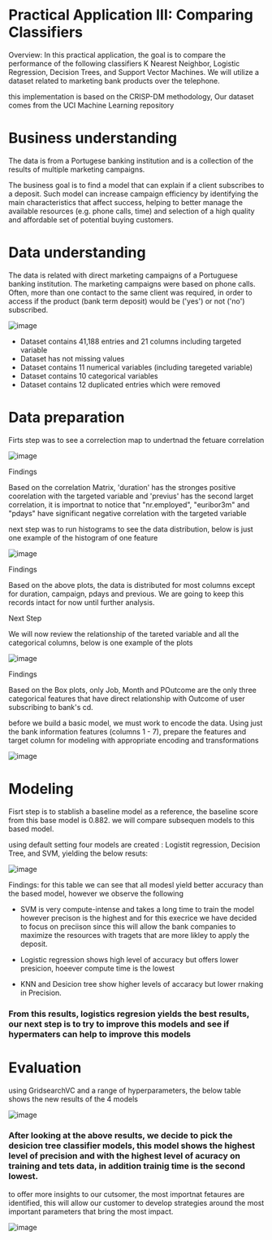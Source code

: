 # Practical Application III: Comparing Classifiers

Overview: In this practical application, the goal is to compare the performance of the following classifiers K Nearest Neighbor, Logistic Regression, Decision Trees, and Support Vector Machines. We will utilize a dataset related to marketing bank products over the telephone.


this implementation is based on the CRISP-DM methodology, Our dataset comes from the UCI Machine Learning repository


# Business understanding 

The data is from a Portugese banking institution and is a collection of the results of multiple marketing campaigns. 

The business goal is to find a model that can explain if a client subscribes to a deposit. Such model can increase campaign efficiency by identifying the main characteristics that affect success, helping to better manage the available resources (e.g. phone calls, time) and selection of a high quality and affordable set of potential buying customers.

# Data understanding 

The data is related with direct marketing campaigns of a Portuguese banking institution. The marketing campaigns were based on phone calls. Often, more than one contact to the same client was required, in order to access if the product (bank term deposit) would be ('yes') or not ('no') subscribed. 

![image](https://github.com/PedroPachucaHerrera/practical_application_III/assets/39275405/12c1a1a6-4f40-48ff-8316-f70fa67a64b8)

- Dataset contains 41,188 entries and 21 columns including targeted variable
- Dataset has not missing values
- Dataset contains 11 numerical variables (including taregeted variable)
- Dataset contains 10 categorical variables
- Dataset contains 12 duplicated entries which were removed 

# Data preparation

Firts step was to see a correlection map to undertnad the fetuare correlation 

![image](https://github.com/PedroPachucaHerrera/practical_application_III/assets/39275405/ee24bee8-2b84-4ea5-914e-8817d7a17cdc)

Findings

Based on the correlation Matrix, 'duration' has the stronges positive coorelation with the targeted variable and 'previus' has the second larget correlation, it is importnat to notice that "nr.employed", "euribor3m" and "pdays" have significant negative correlation with the targeted variable

next step was to run histograms to see the data distribution, below is just one example of the histogram of one feature

![image](https://github.com/PedroPachucaHerrera/practical_application_III/assets/39275405/d811602e-63ca-432d-985c-0eaf809425f8)

Findings

Based on the above plots, the data is distributed for most columns except for duration, campaign, pdays and previous. We are going to keep this records intact for now until further analysis.

Next Step

We will now review the relationship of the tareted variable and all the categorical columns, below is one example of the plots

![image](https://github.com/PedroPachucaHerrera/practical_application_III/assets/39275405/6d01bb5b-8556-4451-9716-74d4f32efe76)

Findings

Based on the Box plots, only Job, Month and POutcome are the only three categorical features that have direct relationship with Outcome of user subscribing to bank's cd.

before we  build a basic model, we must work to encode the data. Using just the bank information features (columns 1 - 7), prepare the features and target column for modeling with appropriate encoding and transformations

![image](https://github.com/PedroPachucaHerrera/practical_application_III/assets/39275405/ce5b11be-515b-48bc-877b-f2c477e9ab27)


# Modeling

Fisrt step is to stablish a baseline model as a reference, the baseline score from this base model is 0.882. we will compare subsequen models to this based model.

using default setting four models are created : Logistit regression, Decision Tree, and SVM, yielding the below resuts:

![image](https://github.com/PedroPachucaHerrera/practical_application_III/assets/39275405/0a61cc1a-732c-4c02-85ca-adbe69f14093)

Findings:
for this table we can see that all modesl yield better accuracy than the based model, however we observe the following

- SVM is very compute-intense and takes a long time to train the model however precison is the highest and for this execrice we have decided to focus on preciison since this will allow the bank companies to maximize the resources with tragets that are more likley to apply the deposit.
  
- Logistic regression shows high level of accuracy but offers lower presicion, hoeever compute time is the lowest

- KNN and Desicion tree show higher levels of accaracy but lower rnaking in Precision.

### From this results, logistics regresion yields the best results, our next step is to try to improve this models and see if hypermaters can help to improve this models

# Evaluation

using GridsearchVC and a range of hyperparameters, the below table shows the new results of the 4 models 

![image](https://github.com/PedroPachucaHerrera/practical_application_III/assets/39275405/5f3e2f21-5ff1-41a8-9d30-ab9f3ce0d077)

### After looking at the above results, we decide to pick the desicion tree classifier models, this model shows the highest level of precision and with the highest level of acuracy on training and tets data, in addition trainig time is the second lowest.
to offer more insights to our cutsomer,  the most importnat fetaures are identified, this will allow our customer to develop strategies around the most important parameters that bring the most impact.

![image](https://github.com/PedroPachucaHerrera/practical_application_III/assets/39275405/cd3dca6a-9554-4d7c-8677-724875d1d56c)





